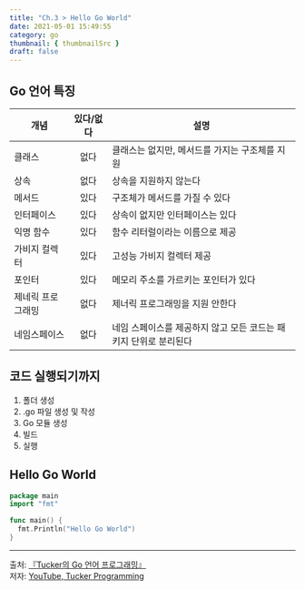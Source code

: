 ```yaml
---
title: "Ch.3 > Hello Go World"
date: 2021-05-01 15:49:55
category: go
thumbnail: { thumbnailSrc }
draft: false
---
```


## Go 언어 특징
|개념|있다/없다|설명|
|---|:-:|---|
|클래스|없다|클래스는 없지만, 메서드를 가지는 구조체를 지원|
|상속|없다|상속을 지원하지 않는다|
|메서드|있다|구조체가 메서드를 가질 수 있다|
|인터페이스|있다|상속이 없지만 인터페이스는 있다|
|익명 함수|있다|함수 리터럴이라는 이름으로 제공|
|가비지 컬렉터|있다|고성능 가비지 컬렉터 제공|
|포인터|있다|메모리 주소를 가르키는 포인터가 있다|
|제네릭 프로그래밍|없다|제너릭 프로그래밍을 지원 안한다|
|네임스페이스|없다|네임 스페이스를 제공하지 않고 모든 코드는 패키지 단위로 분리된다|

## 코드 실행되기까지
1. 폴더 생성
2. .go 파일 생성 및 작성
3. Go 모듈 생성
4. 빌드
5. 실행

## Hello Go World

```go
package main
import "fmt"

func main() {
  fmt.Println("Hello Go World")
}
```

--------

출처: [『Tucker의 Go 언어 프로그래밍』](http://www.yes24.com/Product/Goods/99108736)</br>
저자: [YouTube, Tucker Programming](https://www.youtube.com/channel/UCZp_ftx6UB_32VfVmlS3o_A)